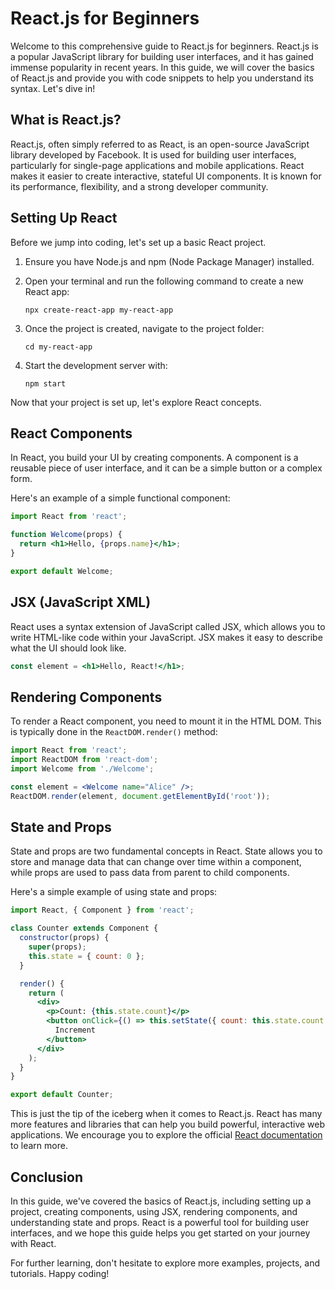 # React.js for Beginners

Welcome to this comprehensive guide to React.js for beginners. React.js is a popular JavaScript library for building user interfaces, and it has gained immense popularity in recent years. In this guide, we will cover the basics of React.js and provide you with code snippets to help you understand its syntax. Let's dive in!

## What is React.js?

React.js, often simply referred to as React, is an open-source JavaScript library developed by Facebook. It is used for building user interfaces, particularly for single-page applications and mobile applications. React makes it easier to create interactive, stateful UI components. It is known for its performance, flexibility, and a strong developer community.

## Setting Up React

Before we jump into coding, let's set up a basic React project.

1. Ensure you have Node.js and npm (Node Package Manager) installed.
2. Open your terminal and run the following command to create a new React app:

   ```shell
   npx create-react-app my-react-app
   ```

3. Once the project is created, navigate to the project folder:

   ```shell
   cd my-react-app
   ```

4. Start the development server with:

   ```shell
   npm start
   ```

Now that your project is set up, let's explore React concepts.

## React Components

In React, you build your UI by creating components. A component is a reusable piece of user interface, and it can be a simple button or a complex form.

Here's an example of a simple functional component:

```jsx
import React from 'react';

function Welcome(props) {
  return <h1>Hello, {props.name}</h1>;
}

export default Welcome;
```

## JSX (JavaScript XML)

React uses a syntax extension of JavaScript called JSX, which allows you to write HTML-like code within your JavaScript. JSX makes it easy to describe what the UI should look like.

```jsx
const element = <h1>Hello, React!</h1>;
```

## Rendering Components

To render a React component, you need to mount it in the HTML DOM. This is typically done in the `ReactDOM.render()` method:

```jsx
import React from 'react';
import ReactDOM from 'react-dom';
import Welcome from './Welcome';

const element = <Welcome name="Alice" />;
ReactDOM.render(element, document.getElementById('root'));
```

## State and Props

State and props are two fundamental concepts in React. State allows you to store and manage data that can change over time within a component, while props are used to pass data from parent to child components.

Here's a simple example of using state and props:

```jsx
import React, { Component } from 'react';

class Counter extends Component {
  constructor(props) {
    super(props);
    this.state = { count: 0 };
  }

  render() {
    return (
      <div>
        <p>Count: {this.state.count}</p>
        <button onClick={() => this.setState({ count: this.state.count + 1 })}>
          Increment
        </button>
      </div>
    );
  }
}

export default Counter;
```

This is just the tip of the iceberg when it comes to React.js. React has many more features and libraries that can help you build powerful, interactive web applications. We encourage you to explore the official [React documentation](https://reactjs.org/docs) to learn more.

## Conclusion

In this guide, we've covered the basics of React.js, including setting up a project, creating components, using JSX, rendering components, and understanding state and props. React is a powerful tool for building user interfaces, and we hope this guide helps you get started on your journey with React.

For further learning, don't hesitate to explore more examples, projects, and tutorials. Happy coding!
